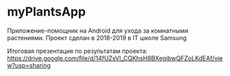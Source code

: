 # myPlantsApp
Приложение-помощник на Android для ухода за комнатными растениями. Проект сделан в 2018-2019 в IT школе Samsung

Итоговая презентация по результатам проекта: https://drive.google.com/file/d/14fUZsVl_CQKhsH8BXegibwQFZoLKdEAf/view?usp=sharing
